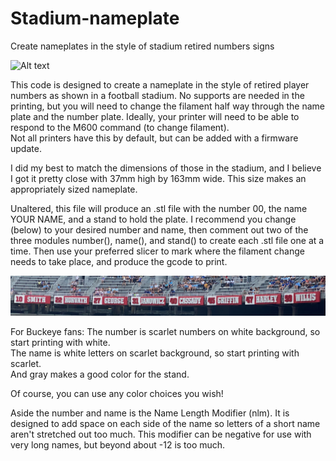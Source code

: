 # Stadium-nameplate
Create nameplates in the style of stadium retired numbers signs

![Alt text](47_Harley.png)

This code is designed to create a nameplate in the style of retired player numbers as 
shown in a football stadium.  No supports are needed in the printing, but you will need
to change the filament half way through the name plate and the number plate.  Ideally, 
your printer will need to be able to respond to the M600 command (to change filament).  
Not all printers have this by default, but can be added with a firmware update.

I did my best to match the dimensions of those in the stadium, and I believe I got it 
pretty close with 37mm high by 163mm wide.  This size makes an appropriately sized nameplate.

Unaltered, this file will produce an .stl file with the number 00, the name YOUR NAME, and
a stand to hold the plate.  I recommend you change (below) to your desired number and name, 
then comment out two of the three modules number(), name(), and stand() to create each .stl
file one at a time.  Then use your preferred slicer to mark where the filament change needs 
to take place, and produce the gcode to print.

![Alt text](IMG_7183.png "Ohio Stadium")

For Buckeye fans:
The number is scarlet numbers on white background, so start printing with white.  
The name is white letters on scarlet background, so start printing with scarlet.  
And gray makes a good color for the stand.

Of course, you can use any color choices you wish!

Aside the number and name is the Name Length Modifier (nlm). It is designed to add space on 
each side of the name so letters of a short name aren't stretched out too much.  This 
modifier can be negative for use with very long names, but beyond about -12 is too much.
